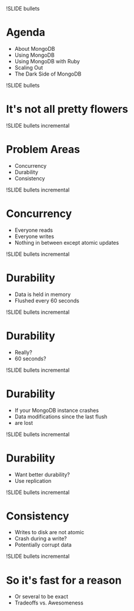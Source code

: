 !SLIDE bullets

# Agenda #

* About MongoDB
* Using MongoDB
* Using MongoDB with Ruby
* Scaling Out
* <span class="current">The Dark Side of MongoDB</span>

!SLIDE bullets

# It's not all pretty flowers #

!SLIDE bullets incremental

# Problem Areas #

* Concurrency
* Durability
* Consistency

!SLIDE bullets incremental

# Concurrency #

* Everyone reads
* Everyone writes
* Nothing in between except atomic updates

!SLIDE bullets incremental

# Durability #

* Data is held in memory
* Flushed every 60 seconds

!SLIDE bullets incremental

# Durability #

* Really?
* 60 seconds?

!SLIDE bullets incremental

# Durability #

* If your MongoDB instance crashes
* Data modifications since the last flush
* are lost

!SLIDE bullets incremental

# Durability #

* Want better durability?
* Use replication

!SLIDE bullets incremental

# Consistency #

* Writes to disk are not atomic
* Crash during a write?
* Potentially corrupt data

!SLIDE bullets incremental

# So it's fast for a reason #

* Or several to be exact
* Tradeoffs vs. Awesomeness